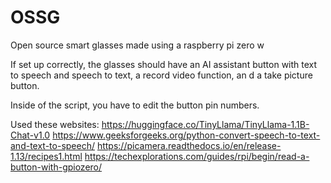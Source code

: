 # OSSG
Open source smart glasses made using a raspberry pi zero w

If set up correctly, the glasses should have an AI assistant button
with text to speech and speech to text, a record video function, an
d a take picture button.

Inside of the script, you have to edit the button pin numbers.

Used these websites:
https://huggingface.co/TinyLlama/TinyLlama-1.1B-Chat-v1.0
https://www.geeksforgeeks.org/python-convert-speech-to-text-and-text-to-speech/
https://picamera.readthedocs.io/en/release-1.13/recipes1.html
https://techexplorations.com/guides/rpi/begin/read-a-button-with-gpiozero/
